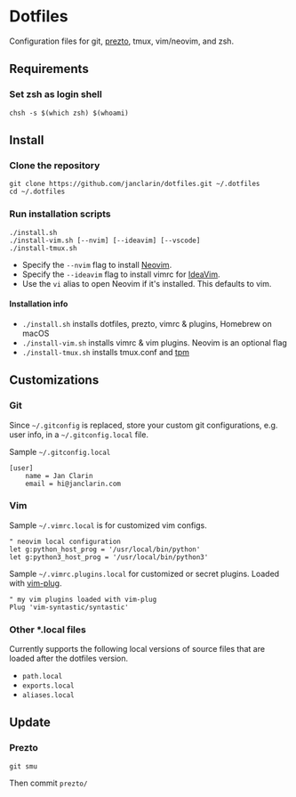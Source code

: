 # Dotfiles
Configuration files for git, [prezto](https://github.com/sorin-ionescu/prezto),
tmux, vim/neovim, and zsh.

## Requirements
### Set zsh as login shell

```
chsh -s $(which zsh) $(whoami)
```

## Install
### Clone the repository
```
git clone https://github.com/janclarin/dotfiles.git ~/.dotfiles
cd ~/.dotfiles
```

### Run installation scripts
```
./install.sh
./install-vim.sh [--nvim] [--ideavim] [--vscode]
./install-tmux.sh
```

- Specify the `--nvim` flag to install [Neovim](https://github.com/neovim/neovim).
- Specify the `--ideavim` flag to install vimrc for [IdeaVim](https://github.com/JetBrains/ideavim).
- Use the `vi` alias to open Neovim if it's installed. This defaults to vim.


#### Installation info
- `./install.sh` installs dotfiles, prezto, vimrc & plugins, Homebrew on macOS
- `./install-vim.sh` installs vimrc & vim plugins. Neovim is an optional flag
- `./install-tmux.sh` installs tmux.conf and
    [tpm](https://github.com/tmux-plugins/tpm)

## Customizations
### Git
Since `~/.gitconfig` is replaced, store your custom git configurations, e.g.
user info, in a `~/.gitconfig.local` file.

Sample `~/.gitconfig.local`

```
[user]
    name = Jan Clarin
    email = hi@janclarin.com
```

### Vim
Sample `~/.vimrc.local` is for customized vim configs.

```
" neovim local configuration
let g:python_host_prog = '/usr/local/bin/python'
let g:python3_host_prog = '/usr/local/bin/python3'
```

Sample `~/.vimrc.plugins.local` for customized or secret plugins.
Loaded with [vim-plug](https://github.com/junegunn/vim-plug).


```
" my vim plugins loaded with vim-plug
Plug 'vim-syntastic/syntastic'
```

### Other *.local files
Currently supports the following local versions of source files that are loaded
after the dotfiles version.

- `path.local`
- `exports.local`
- `aliases.local`

## Update
### Prezto
```
git smu
```

Then commit `prezto/`
